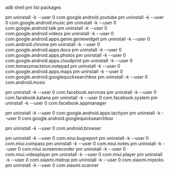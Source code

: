 adb shell
pm list packages


pm uninstall -k --user 0 com.google.android.youtube
pm uninstall -k --user 0 com.google.android.music
pm uninstall -k --user 0 com.google.android.talk
pm uninstall -k --user 0 com.google.android.videos
pm uninstall -k --user 0 com.google.android.apps.genie.geniewidget
pm uninstall -k --user 0 com.android.chrome
pm uninstall -k --user 0 com.google.android.apps.docs
pm uninstall -k --user 0 com.google.android.apps.photos
pm uninstall -k --user 0 com.google.android.apps.cloudprint
pm uninstall -k --user 0 com.tomaszmarzeion.notepad
pm uninstall -k --user 0 com.google.android.apps.maps
pm uninstall -k --user 0 com.google.android.googlequicksearchbox
pm uninstall -k --user 0 com.android.music


pm uninstall -k --user 0 com.facebook.services
pm uninstall -k --user 0 com.facebook.katana
pm uninstall -k --user 0 com.facebook.system
pm uninstall -k --user 0 com.facebook.appmanager


pm uninstall -k --user 0 com.google.android.apps.tachyon
pm uninstall -k --user 0 com.google.android.googlequicksearchbox

pm uninstall -k --user 0 com.android.browser

pm uninstall -k --user 0 com.miui.bugreport
pm uninstall -k --user 0 com.miui.compass
pm uninstall -k --user 0 com.miui.notes
pm uninstall -k --user 0 com.miui.screenrecorder
pm uninstall -k --user 0 com.miui.videoplayer
pm uninstall -k --user 0 com.miui.player
pm uninstall -k --user 0 com.xiaomi.midrop
pm uninstall -k --user 0 com.xiaomi.mipicks
pm uninstall -k --user 0 com.xiaomi.scanner